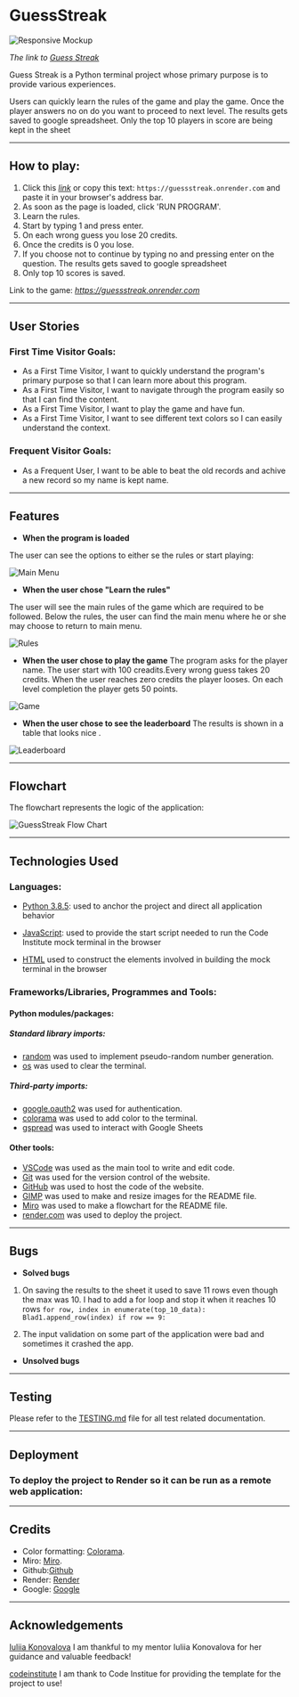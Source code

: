 # GuessStreak

![Responsive Mockup](documentation/responsive_mockup.png)

*The link to [Guess Streak](https://guessstreak.onrender.com/)*

Guess Streak is a Python terminal project whose primary purpose is to provide various experiences.

Users can quickly learn the rules of the game and play the game. Once the player answers no on do you want to proceed to next level. The results gets saved to google spreadsheet. Only the top 10 players in score are being kept in the sheet

---

## How to play:

  1. Click this *[link](https://guessstreak.onrender.com)* or copy this text: `https://guessstreak.onrender.com` and paste it in your browser's address bar.
  2. As soon as the page is loaded, click 'RUN PROGRAM'.
  3. Learn the rules.
  4. Start by typing 1 and press enter.
  5. On each wrong guess you lose 20 credits.
  6. Once the credits is 0 you lose.
  7. If you choose not to continue by typing no and pressing enter on the question. The results gets saved to google spreadsheet
  8. Only top 10 scores is saved.


  Link to the game: *https://guessstreak.onrender.com*

---

## User Stories
### First Time Visitor Goals:

* As a First Time Visitor, I want to quickly understand the program's primary purpose so that I can learn more about this program.
* As a First Time Visitor, I want to navigate through the program easily so that I can find the content.
* As a First Time Visitor, I want to play the game and have fun.
* As a First Time Visitor, I want to see different text colors so I can easily understand the context.

### Frequent Visitor Goals:
* As a Frequent User, I want to be able to beat the old records and achive a new record so my name is kept name.
---

## Features
  
  - **When the program is loaded**

  The user can see the options to either se the rules or start playing:
  
  ![Main Menu](documentation/features/start.png)


  - **When the user chose "Learn the rules"**

  The user will see the main rules of the game which are required to be followed.
  Below the rules, the user can find the main menu where he or she may choose to return to main menu.

  ![Rules](documentation/features/rules.png)

  - **When the user chose to play the game**
  The program asks for the player name.
  The user start with 100 creadits.Every wrong guess takes 20 credits. When the user reaches zero credits the player looses.
  On each level completion the player gets 50 points.

  ![Game](documentation/features/game.png)

  - **When the user chose to see the leaderboard**
  The results is shown in a table that looks nice .

  ![Leaderboard](documentation/features/leaderboard.png)

---

## Flowchart

The flowchart represents the logic of the application:

  ![GuessStreak Flow Chart](documentation/flowchart.png)


---


## Technologies Used

### Languages:

- [Python 3.8.5](https://www.python.org/downloads/release/python-385/): used to anchor the project and direct all application behavior

- [JavaScript](https://www.javascript.com/): used to provide the start script needed to run the Code Institute mock terminal in the browser

- [HTML](https://developer.mozilla.org/en-US/docs/Web/HTML) used to construct the elements involved in building the mock terminal in the browser

### Frameworks/Libraries, Programmes and Tools:
#### Python modules/packages:

##### Standard library imports:

- [random](https://docs.python.org/3/library/random.html) was used to implement pseudo-random number generation.
- [os](https://docs.python.org/3/library/os.html ) was used to clear the terminal.
##### Third-party imports:

- [google.oauth2](https://developers.google.com/identity/protocols/oauth2/javascript-implicit-flow) was used for authentication.
- [colorama](https://pypi.org/project/colorama/) was used to add color to the terminal.
- [gspread](https://docs.gspread.org/en/v5.12.1/) was used to interact with Google Sheets

#### Other tools:

- [VSCode](https://code.visualstudio.com/) was used as the main tool to write and edit code.
- [Git](https://git-scm.com/) was used for the version control of the website.
- [GitHub](https://github.com/) was used to host the code of the website.
- [GIMP](https://www.gimp.org/) was used to make and resize images for the README file.
- [Miro](https://miro.com/) was used to make a flowchart for the README file.
- [render.com](https://render.com/) was used to deploy the project.

---

## Bugs

+ **Solved bugs**
1. On saving the results to the sheet it used to save 11 rows even though the max was 10. I had to add a for loop and stop it when it reaches 10 rows
  `
    for row, index in enumerate(top_10_data):
        Blad1.append_row(index)
        if row == 9:
  `
  
2. The input validation on some part of the application were bad and sometimes it crashed the app.
+ **Unsolved bugs**

---
## Testing

Please refer to the [TESTING.md](TESTING.md) file for all test related documentation.

---
## Deployment

### To deploy the project to Render so it can be run as a remote web application:


---
## Credits

- Color formatting: [Colorama](https://pypi.org/project/colorama/).
- Miro: [Miro](https://miro.com).
- Github:[Github](https://github.com)
- Render: [Render](https://render.com/)
- Google: [Google](https://render.com/)

---
## Acknowledgements

[Iuliia Konovalova](https://github.com/IuliiaKonovalova)
I am thankful to my mentor Iuliia Konovalova for her guidance and valuable feedback!

[codeinstitute](https://codeinstitute.net/se/)
I am thank to Code Institue for providing the template for the project to use!